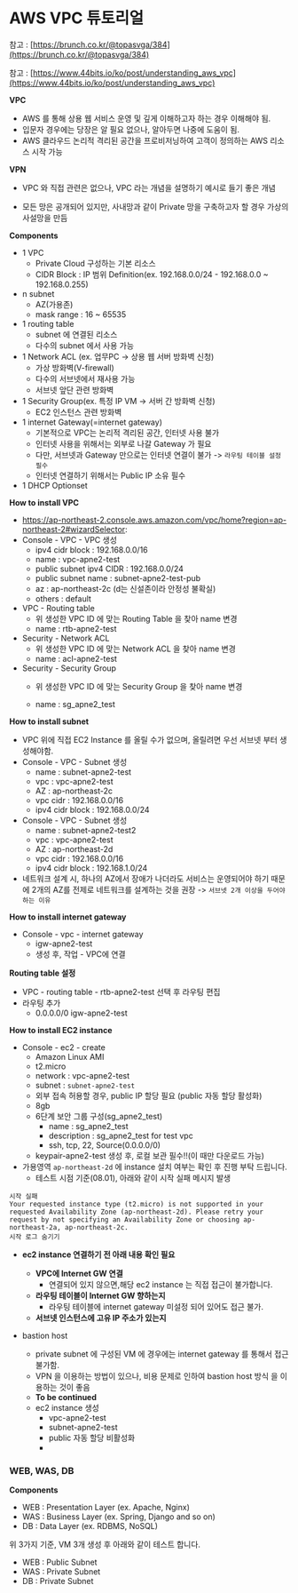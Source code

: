 # AWS VPC 튜토리얼



참고 : [https://brunch.co.kr/@topasvga/384](https://brunch.co.kr/@topasvga/384)

참고 : [https://www.44bits.io/ko/post/understanding_aws_vpc](https://www.44bits.io/ko/post/understanding_aws_vpc)



**VPC**

* AWS 를 통해 상용 웹 서비스 운영 및 깊게 이해하고자 하는 경우 이해해야 됨.
* 입문자 경우에는 당장은 알 필요 없으나, 알아두면 나중에 도움이 됨.
* AWS 클라우드 논리적 격리된 공간을 프로비저닝하여 고객이 정의하는 AWS 리소스 시작 가능



**VPN**

* VPC 와 직접 관련은 없으나, VPC 라는 개념을 설명하기 예시로 들기 좋은 개념

* 모든 망은 공개되어 있지만, 사내망과 같이 Private 망을 구축하고자 할 경우 가상의 사설망을 만듬



**Components**

* 1 VPC 
    * Private Cloud 구성하는 기본 리소스
    * CIDR Block : IP 범위 Definition(ex. 192.168.0.0/24 - 192.168.0.0 ~ 192.168.0.255)
* n subnet
    * AZ(가용존)
    * mask range : 16 ~ 65535
* 1 routing table
    * subnet 에 연결된 리소스
    * 다수의 subnet 에서 사용 가능
* 1 Network ACL (ex. 업무PC -> 상용 웹 서버 방화벽 신청)
    * 가상 방화벽(V-firewall)
    * 다수의 서브넷에서 재사용 가능
    * 서브넷 앞단 관련 방화벽
* 1 Security Group(ex. 특정 IP VM -> 서버 간 방화벽 신청)
    * EC2 인스턴스 관련 방화벽
* 1 internet Gateway(=internet gateway)
    * 기본적으로 VPC는 논리적 격리된 공간, 인터넷 사용 불가
    * 인터넷 사용을 위해서는 외부로 나갈 Gateway 가 필요
    * 다만, 서브넷과 Gateway 만으로는 인터넷 연결이 불가 -> `라우팅 테이블 설정 필수`
    * 인터넷 연결하기 위해서는 Public IP 소유 필수
* 1 DHCP Optionset



**How to install VPC**

* <https://ap-northeast-2.console.aws.amazon.com/vpc/home?region=ap-northeast-2#wizardSelector>:
* Console - VPC - VPC 생성
    * ipv4 cidr block : 192.168.0.0/16
    * name : vpc-apne2-test
    * public subnet ipv4 CIDR : 192.168.0.0/24
    * public subnet name : subnet-apne2-test-pub
    * az : ap-northeast-2c (d는 신설존이라 안정성 불확실)
    * others : default
* VPC - Routing table
    * 위 생성한 VPC ID 에 맞는 Routing Table 을 찾아 name 변경
    * name : rtb-apne2-test
* Security - Network ACL
    * 위 생성한 VPC ID 에 맞는 Network ACL 을 찾아 name 변경
    * name : acl-apne2-test
* Security - Security Group
    * 위 생성한 VPC ID 에 맞는 Security Group 을 찾아 name 변경
    
    * name : sg_apne2_test
    
      

**How to install subnet**

* VPC 위에 직접 EC2 Instance 를 올릴 수가 없으며, 올릴려면 우선 서브넷 부터 생성해야함.
* Console - VPC - Subnet 생성
    * name : subnet-apne2-test
    * vpc : vpc-apne2-test
    * AZ : ap-northeast-2c
    * vpc cidr : 192.168.0.0/16
    * ipv4 cidr block : 192.168.0.0/24
* Console - VPC - Subnet 생성
    * name : subnet-apne2-test2
    * vpc : vpc-apne2-test
    * AZ : ap-northeast-2d
    * vpc cidr : 192.168.0.0/16
    * ipv4 cidr block : 192.168.1.0/24
* 네트워크 설계 시, 하나의 AZ에서 장애가 나더라도 서비스는 운영되어야 하기 때문에 2개의 AZ를 전제로 네트워크를 설계하는 것을 권장 -> `서브넷 2개 이상을 두어야 하는 이유`



**How to install internet gateway**

* Console - vpc - internet gateway
    * igw-apne2-test
    * 생성 후, 작업 - VPC에 연결



**Routing table 설정**

* VPC - routing table - rtb-apne2-test 선택 후 라우팅 편집
* 라우팅 추가
    * 0.0.0.0/0 igw-apne2-test



**How to install EC2 instance**

* Console - ec2 - create
    * Amazon Linux AMI
    * t2.micro
    * network : vpc-apne2-test
    * subnet : `subnet-apne2-test`
    * 외부 접속 허용할 경우, public IP 할당 필요 (public 자동 할당 활성화)
    * 8gb
    * 6단계 보안 그룹 구성(sg_apne2_test)
      * name : sg_apne2_test
      * description : sg_apne2_test for test vpc
      * ssh, tcp, 22, Source(0.0.0.0/0)
    * keypair-apne2-test 생성 후, 로컬 보관 필수!!(이 때만 다운로드 가능)
* 가용영역 `ap-northeast-2d` 에 instance 설치 여부는 확인 후 진행 부탁 드립니다.
    * 테스트 시점 기준(08.01), 아래와 같이 시작 실패 메시지 발생

```
시작 실패
Your requested instance type (t2.micro) is not supported in your requested Availability Zone (ap-northeast-2d). Please retry your request by not specifying an Availability Zone or choosing ap-northeast-2a, ap-northeast-2c.
시작 로그 숨기기
```



* **ec2 instance 연결하기 전 아래 내용 확인 필요**
    * **VPC에 Internet GW 연결**
      * 연결되어 있지 않으면,해당 ec2 instance 는 직접 접근이 불가합니다.
    * **라우팅 테이블이 Internet GW 향하는지**
      * 라우팅 테이블에 internet gateway 미설정 되어 있어도 접근 불가.
    * **서브넷 인스턴스에 고유 IP 주소가 있는지**



* bastion host
  * private subnet 에 구성된 VM 에 경우에는 internet gateway 를 통해서 접근 불가함.
  * VPN 을 이용하는 방법이 있으나, 비용 문제로 인하여 bastion host 방식 을 이용하는 것이 좋음
  * **To be continued**
  * ec2 instance 생성
    * vpc-apne2-test
    * subnet-apne2-test
    * public 자동 할당 비활성화
    * 



### WEB, WAS, DB



**Components**

* WEB : Presentation Layer (ex. Apache, Nginx)
* WAS : Business Layer (ex. Spring, Django and so on)
* DB : Data Layer (ex. RDBMS, NoSQL)



위 3가지 기준, VM 3개 생성 후 아래와 같이 테스트 합니다.

* WEB : Public Subnet
* WAS : Private Subnet
* DB : Private Subnet



